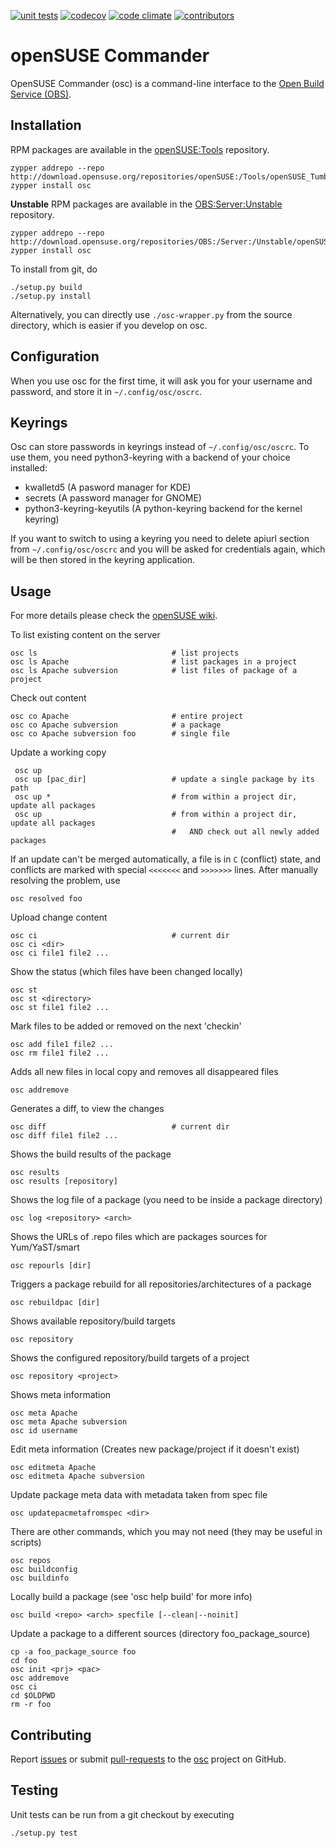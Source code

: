 [![unit tests](https://github.com/openSUSE/osc/actions/workflows/unittests.yaml/badge.svg)](https://github.com/openSUSE/osc/actions/workflows/unittests.yaml)
[![codecov](https://codecov.io/gh/openSUSE/osc/branch/master/graph/badge.svg)](https://codecov.io/gh/openSUSE/osc)
[![code climate](https://codeclimate.com/github/openSUSE/osc.png)](https://codeclimate.com/github/openSUSE/osc)
[![contributors](https://img.shields.io/github/contributors/openSUSE/osc.svg)](https://github.com/openSUSE/osc/graphs/contributors)


# openSUSE Commander

OpenSUSE Commander (osc) is a command-line interface to the
[Open Build Service (OBS)](https://github.com/openSUSE/open-build-service/).


## Installation

RPM packages are available in the [openSUSE:Tools](http://download.opensuse.org/repositories/openSUSE:/Tools/) repository.

    zypper addrepo --repo http://download.opensuse.org/repositories/openSUSE:/Tools/openSUSE_Tumbleweed/openSUSE:Tools.repo
    zypper install osc

**Unstable** RPM packages are available in the [OBS:Server:Unstable](http://download.opensuse.org/repositories/OBS:/Server:/Unstable/) repository.

    zypper addrepo --repo http://download.opensuse.org/repositories/OBS:/Server:/Unstable/openSUSE_Factory/OBS:Server:Unstable.repo
    zypper install osc

To install from git, do

    ./setup.py build
    ./setup.py install

Alternatively, you can directly use `./osc-wrapper.py` from the source directory,
which is easier if you develop on osc.


## Configuration

When you use osc for the first time, it will ask you for your username and
password, and store it in `~/.config/osc/oscrc`.


## Keyrings

Osc can store passwords in keyrings instead of `~/.config/osc/oscrc`.
To use them, you need python3-keyring with a backend of your choice installed:
 - kwalletd5 (A pasword manager for KDE)
 - secrets (A password manager for GNOME)
 - python3-keyring-keyutils (A python-keyring backend for the kernel keyring)

If you want to switch to using a keyring you need to delete apiurl section
from `~/.config/osc/oscrc` and you will be asked for credentials again,
which will be then stored in the keyring application.


## Usage

For more details please check the [openSUSE wiki](https://en.opensuse.org/openSUSE:OSC).

To list existing content on the server

    osc ls                              # list projects
    osc ls Apache                       # list packages in a project
    osc ls Apache subversion            # list files of package of a project

Check out content

    osc co Apache                       # entire project
    osc co Apache subversion            # a package
    osc co Apache subversion foo        # single file

Update a working copy

     osc up
     osc up [pac_dir]                   # update a single package by its path
     osc up *                           # from within a project dir, update all packages
     osc up                             # from within a project dir, update all packages
                                        #   AND check out all newly added packages

If an update can't be merged automatically, a file is in `C` (conflict)
state, and conflicts are marked with special `<<<<<<<` and `>>>>>>>` lines.
After manually resolving the problem, use

    osc resolved foo

Upload change content

    osc ci                              # current dir
    osc ci <dir>
    osc ci file1 file2 ...

Show the status (which files have been changed locally)

    osc st
    osc st <directory>
    osc st file1 file2 ...

Mark files to be added or removed on the next 'checkin'

    osc add file1 file2 ...
    osc rm file1 file2 ...

Adds all new files in local copy and removes all disappeared files

    osc addremove

Generates a diff, to view the changes

    osc diff                            # current dir
    osc diff file1 file2 ...

Shows the build results of the package

    osc results
    osc results [repository]

Shows the log file of a package (you need to be inside a package directory)

    osc log <repository> <arch>

Shows the URLs of .repo files which are packages sources for Yum/YaST/smart

    osc repourls [dir]

Triggers a package rebuild for all repositories/architectures of a package

    osc rebuildpac [dir]

Shows available repository/build targets

    osc repository

Shows the configured repository/build targets of a project

    osc repository <project>

Shows meta information

    osc meta Apache
    osc meta Apache subversion
    osc id username

Edit meta information
(Creates new package/project if it doesn't exist)

    osc editmeta Apache
    osc editmeta Apache subversion

Update package meta data with metadata taken from spec file

    osc updatepacmetafromspec <dir>

There are other commands, which you may not need (they may be useful in scripts)

    osc repos
    osc buildconfig
    osc buildinfo

Locally build a package (see 'osc help build' for more info)

    osc build <repo> <arch> specfile [--clean|--noinit]

Update a package to a different sources (directory foo_package_source)

    cp -a foo_package_source foo
    cd foo
    osc init <prj> <pac>
    osc addremove
    osc ci
    cd $OLDPWD
    rm -r foo


## Contributing

Report [issues](https://github.com/openSUSE/osc/issues)
or submit [pull-requests](https://github.com/openSUSE/osc/pulls)
to the [osc](https://github.com/openSUSE/osc/issues) project on GitHub.


## Testing

Unit tests can be run from a git checkout by executing

    ./setup.py test
